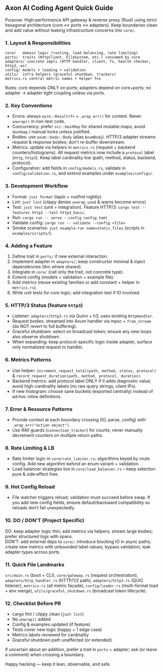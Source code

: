 ## Axon AI Coding Agent Quick Guide

Purpose: High‑performance API gateway & reverse proxy (Rust) using strict hexagonal architecture (core ↔ ports ↔ adapters). Keep boundaries clean and add value without leaking infrastructure concerns into `core/`.

### 1. Layout & Responsibilities
```
core/   domain logic (routing, load balancing, rate limiting)
ports/  traits (HttpClient, FileSystem, etc.) consumed by core
adapters/ concrete impls (HTTP handler, client, fs, health checker, http3, ws)
config/ models + loading + validation
utils/  infra helpers (graceful shutdown, trackers)
metrics.rs central metric names + helper fns
```
Rules: core depends ONLY on ports; adapters depend on core+ports; no adapter → adapter tight coupling unless via ports.

### 2. Key Conventions
- Errors: always `eyre::Result<T>` + `.wrap_err()` for context. Never `unwrap()` in non-test code.
- Concurrency: prefer `scc::HashMap` for shared mutable maps; avoid `dashmap` / manual locks unless justified.
- Bodies: use `axum::body::Body` (alias `AxumBody`). HTTP/3 adapter streams request & response bodies; don’t re-buffer downstream.
- Metrics: update via helpers in `metrics.rs` (request + backend counters/histograms). All request metrics now include a `protocol` label (`http`, `http3`). Keep label cardinality low (path, method, status, backend, protocol).
- Configuration: add fields in `config/models.rs`, validate in `config/validation.rs`, and extend examples under `examples/configs/`.

### 3. Development Workflow
- Format: `just format` (taplo + rustfmt nightly)
- Lint: `just lint` (clippy denies `unwrap_used` & warns become errors)
- Test: `just test` (unit + integration). Feature HTTP/3: `cargo test --features http3 --test http3_basic`.
- Run: `cargo run -- serve --config config.toml`
- Validate config: `cargo run -- validate --config <file>`
- Smoke scenarios: `just example-run name=static_files` (scripts in `examples/scripts/`).

### 4. Adding a Feature
1. Define trait in `ports/` if new external interaction.
2. Implement adapter in `adapters/`; keep constructor minimal & inject dependencies (Arc where shared).
3. Integrate in `core/` (call only the trait, not concrete type).
4. Extend config (models + validation + example file).
5. Add metrics (reuse existing families or add constant + helper in `metrics.rs`).
6. Write unit tests for core logic; add integration test if IO involved.

### 5. HTTP/3 Status (feature `http3`)
- Listener: `adapters/http3.rs` via Quinn + h3, uses existing `HttpHandler`.
- Request bodies: streamed into Axum handler via mpsc + `from_stream` (do NOT revert to full buffering).
- Graceful shutdown: select on broadcast token; ensure any new loops also observe shutdown.
- When expanding: keep protocol-specific logic inside adapter, surface only normalized request to handler.

### 6. Metrics Patterns
- Use helper: `increment_request_total(path, method, status, protocol)` & `record_request_duration(path, method, protocol, duration)`.
- Backend metrics: add protocol label ONLY if it adds diagnostic value; avoid high-cardinality labels (no raw query strings, client IPs).
- If new histogram: choose sane buckets (exported centrally) instead of ad‑hoc inline definitions.

### 7. Error & Resource Patterns
- Provide context at each boundary crossing (IO, parse, config) with `.wrap_err("action object")`.
- Use RAII guards (`connection_tracker`) for counts; never manually decrement counters on multiple return paths.

### 8. Rate Limiting & LB
- Rate limiter logic in `core/rate_limiter.rs`; algorithms keyed by route config. Add new algorithm behind an enum variant + validation.
- Load balancer strategies live in `core/load_balancer.rs` – keep selection pure & side‑effect free.

### 9. Hot Config Reload
- File watcher triggers reload; validation must succeed before swap. If you add new config fields, ensure default/backward compatibility so reloads don’t fail unexpectedly.

### 10. DO / DON’T (Project Specific)
DO: keep adapter logic thin; add metrics via helpers; stream large bodies; prefer structured logs with spans.  
DON’T: add external deps to `core/`; introduce blocking IO in async paths; create new metrics with unbounded label values; bypass validation; leak adapter types across ports.

### 11. Quick File Landmarks
`src/main.rs` (boot + CLI), `core/gateway.rs` (request orchestration), `adapters/http_handler.rs` (HTTP/1/2 path), `adapters/http3.rs` (QUIC listener), `metrics.rs` (all metric façade), `config/loader.rs` (multi-format load + env merge), `utils/graceful_shutdown.rs` (broadcast token lifecycle).

### 12. Checklist Before PR
- cargo fmt / clippy clean (`just lint`)
- No `unwrap()` added
- Config & examples updated (if feature)
- Tests cover new logic (happy + 1 edge case)
- Metrics labels reviewed for cardinality
- Graceful shutdown path unaffected (or extended) 

If uncertain about an addition, prefer a trait in `ports` + adapter; ask (or leave a comment) when crossing a boundary.

Happy hacking — keep it lean, observable, and safe.
